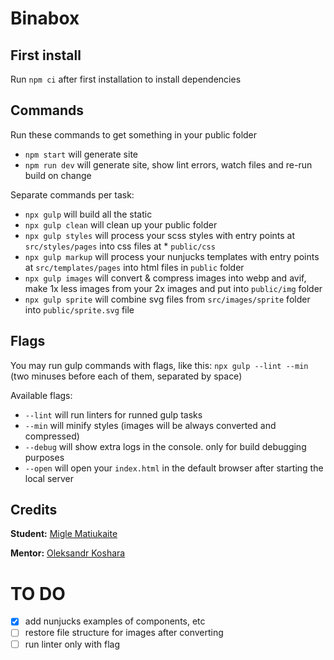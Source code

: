 # Binabox

## First install
Run `npm ci` after first installation to install dependencies

## Commands

Run these commands to get something in your public folder

* `npm start` will generate site
* `npm run dev` will generate site, show lint errors, watch files and re-run build on change

Separate commands per task:
* `npx gulp` will build all the static
* `npx gulp clean` will clean up your public folder
* `npx gulp styles` will process your scss styles with entry points at `src/styles/pages` into css files at * `public/css`
* `npx gulp markup` will process your nunjucks templates with entry points at `src/templates/pages` into html files in `public` folder
* `npx gulp images` will convert & compress images into webp and avif, make 1x less images from your 2x images and put into `public/img` folder
* `npx gulp sprite` will combine svg files from `src/images/sprite` folder into `public/sprite.svg` file


## Flags

You may run gulp commands with flags, like this: `npx gulp --lint --min` (two minuses before each of them, separated by space)

Available flags:
* `--lint` will run linters for runned gulp tasks
* `--min` will minify styles (images will be always converted and compressed)
* `--debug` will show extra logs in the console. only for build debugging purposes
* `--open` will open your `index.html` in the default browser after starting the local server

## Credits

<b>Student:</b> [Migle Matiukaite](https://github.com/MigleMat)

<b>Mentor:</b> [Oleksandr Koshara](https://github.com/alex-koshara)


# TO DO

- [x] add nunjucks examples of components, etc
- [ ] restore file structure for images after converting
- [ ] run linter only with flag